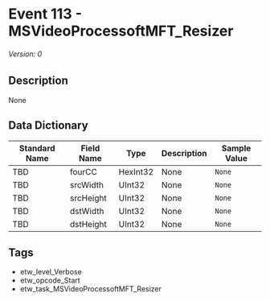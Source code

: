 # Event 113 - MSVideoProcessoftMFT_Resizer
###### Version: 0

## Description
None

## Data Dictionary
|Standard Name|Field Name|Type|Description|Sample Value|
|---|---|---|---|---|
|TBD|fourCC|HexInt32|None|`None`|
|TBD|srcWidth|UInt32|None|`None`|
|TBD|srcHeight|UInt32|None|`None`|
|TBD|dstWidth|UInt32|None|`None`|
|TBD|dstHeight|UInt32|None|`None`|

## Tags
* etw_level_Verbose
* etw_opcode_Start
* etw_task_MSVideoProcessoftMFT_Resizer